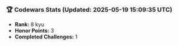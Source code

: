 ### 🏆 Codewars Stats (Updated: 2025-05-19 15:09:35 UTC)

- **Rank:** 8 kyu
- **Honor Points:** 3
- **Completed Challenges:** 1

